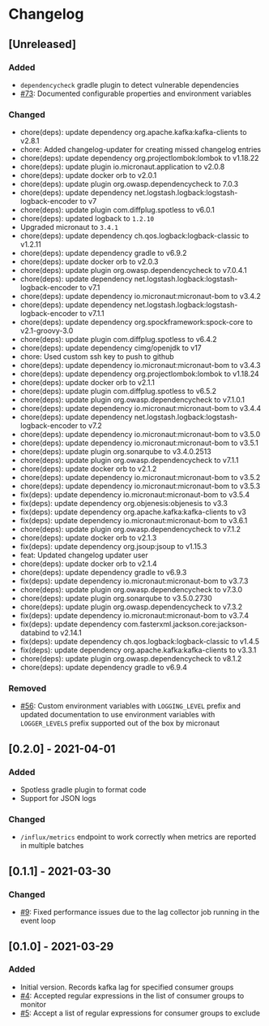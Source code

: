 # Changelog

## [Unreleased]
### Added
- `dependencycheck` gradle plugin to detect vulnerable dependencies
- [#73](https://github.com/devatherock/kafka-lag-monitor/issues/73): Documented configurable properties and environment variables

### Changed
- chore(deps): update dependency org.apache.kafka:kafka-clients to v2.8.1
- chore: Added changelog-updater for creating missed changelog entries
- chore(deps): update dependency org.projectlombok:lombok to v1.18.22
- chore(deps): update plugin io.micronaut.application to v2.0.8
- chore(deps): update docker orb to v2.0.1
- chore(deps): update plugin org.owasp.dependencycheck to 7.0.3
- chore(deps): update dependency net.logstash.logback:logstash-logback-encoder to v7
- chore(deps): update plugin com.diffplug.spotless to v6.0.1
- chore(deps): updated logback to `1.2.10`
- Upgraded micronaut to `3.4.1`
- chore(deps): update dependency ch.qos.logback:logback-classic to v1.2.11
- chore(deps): update dependency gradle to v6.9.2
- chore(deps): update docker orb to v2.0.3
- chore(deps): update plugin org.owasp.dependencycheck to v7.0.4.1
- chore(deps): update dependency net.logstash.logback:logstash-logback-encoder to v7.1
- chore(deps): update dependency io.micronaut:micronaut-bom to v3.4.2
- chore(deps): update dependency net.logstash.logback:logstash-logback-encoder to v7.1.1
- chore(deps): update dependency org.spockframework:spock-core to v2.1-groovy-3.0
- chore(deps): update plugin com.diffplug.spotless to v6.4.2
- chore(deps): update dependency cimg/openjdk to v17
- chore: Used custom ssh key to push to github
- chore(deps): update dependency io.micronaut:micronaut-bom to v3.4.3
- chore(deps): update dependency org.projectlombok:lombok to v1.18.24
- chore(deps): update docker orb to v2.1.1
- chore(deps): update plugin com.diffplug.spotless to v6.5.2
- chore(deps): update plugin org.owasp.dependencycheck to v7.1.0.1
- chore(deps): update dependency io.micronaut:micronaut-bom to v3.4.4
- chore(deps): update dependency net.logstash.logback:logstash-logback-encoder to v7.2
- chore(deps): update dependency io.micronaut:micronaut-bom to v3.5.0
- chore(deps): update dependency io.micronaut:micronaut-bom to v3.5.1
- chore(deps): update plugin org.sonarqube to v3.4.0.2513
- chore(deps): update plugin org.owasp.dependencycheck to v7.1.1
- chore(deps): update docker orb to v2.1.2
- chore(deps): update dependency io.micronaut:micronaut-bom to v3.5.2
- chore(deps): update dependency io.micronaut:micronaut-bom to v3.5.3
- fix(deps): update dependency io.micronaut:micronaut-bom to v3.5.4
- fix(deps): update dependency org.objenesis:objenesis to v3.3
- fix(deps): update dependency org.apache.kafka:kafka-clients to v3
- fix(deps): update dependency io.micronaut:micronaut-bom to v3.6.1
- chore(deps): update plugin org.owasp.dependencycheck to v7.1.2
- chore(deps): update docker orb to v2.1.3
- fix(deps): update dependency org.jsoup:jsoup to v1.15.3
- feat: Updated changelog updater user
- chore(deps): update docker orb to v2.1.4
- chore(deps): update dependency gradle to v6.9.3
- fix(deps): update dependency io.micronaut:micronaut-bom to v3.7.3
- chore(deps): update plugin org.owasp.dependencycheck to v7.3.0
- chore(deps): update plugin org.sonarqube to v3.5.0.2730
- chore(deps): update plugin org.owasp.dependencycheck to v7.3.2
- fix(deps): update dependency io.micronaut:micronaut-bom to v3.7.4
- fix(deps): update dependency com.fasterxml.jackson.core:jackson-databind to v2.14.1
- fix(deps): update dependency ch.qos.logback:logback-classic to v1.4.5
- fix(deps): update dependency org.apache.kafka:kafka-clients to v3.3.1
- chore(deps): update plugin org.owasp.dependencycheck to v8.1.2
- chore(deps): update dependency gradle to v6.9.4

### Removed
- [#56](https://github.com/devatherock/kafka-lag-monitor/issues/56): Custom environment variables with `LOGGING_LEVEL` prefix and updated documentation to use environment variables with `LOGGER_LEVELS` prefix supported out of the box by micronaut

## [0.2.0] - 2021-04-01
### Added
- Spotless gradle plugin to format code
- Support for JSON logs

### Changed
- `/influx/metrics` endpoint to work correctly when metrics are reported in multiple batches

## [0.1.1] - 2021-03-30
### Changed
- [#9](https://github.com/devatherock/kafka-lag-monitor/issues/9): Fixed performance issues due to the lag collector job running in the event loop

## [0.1.0] - 2021-03-29
### Added
- Initial version. Records kafka lag for specified consumer groups
- [#4](https://github.com/devatherock/kafka-lag-monitor/issues/4): Accepted regular expressions in the list of consumer groups to monitor
- [#5](https://github.com/devatherock/kafka-lag-monitor/issues/5): Accept a list of regular expressions for consumer groups to exclude